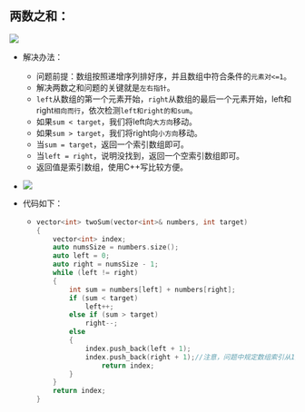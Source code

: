 ## 两数之和：

![](https://nickaljy-pictures.oss-cn-hangzhou.aliyuncs.com/img/title.png)

- 解决办法：
  - 问题前提：数组按照递增序列排好序，并且数组中符合条件的``元素对<=1``。
  - 解决两数之和问题的关键就是``左右指针``。
  - ``left``从数组的第一个元素开始，``right``从数组的最后一个元素开始，left和right``相向而行``，依次检测``left和right的和sum``。
  - 如果``sum < target``，我们将left向``大方向``移动。
  - 如果``sum > target``，我们将right向``小方向``移动。
  - 当``sum = target``，返回一个索引数组即可。
  - 当``left = right``，说明没找到，返回一个空索引数组即可。
  - 返回值是索引数组，使用C++写比较方便。

- ![](https://nickaljy-pictures.oss-cn-hangzhou.aliyuncs.com/img/liangshuzhihe12131.png)

- 代码如下：

  - ```cpp
    vector<int> twoSum(vector<int>& numbers, int target)
    {
        vector<int> index;
     	auto numsSize = numbers.size();
        auto left = 0;
        auto right = numsSize - 1;
        while (left != right)
        {
            int sum = numbers[left] + numbers[right];
            if (sum < target)
                left++;
            else if (sum > target)
                right--;
            else
            {
                index.push_back(left + 1);
                index.push_back(right + 1);//注意，问题中规定数组索引从1开始。
    				return index;
            }
        }
      	return index;
    }
    ```